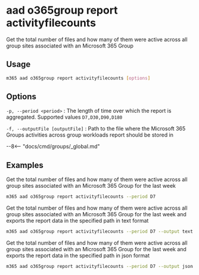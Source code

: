 # aad o365group report activityfilecounts

Get the total number of files and how many of them were active across all group sites associated with an Microsoft 365 Group

## Usage

```sh
m365 aad o365group report activityfilecounts [options]
```

## Options

`-p, --period <period>`
: The length of time over which the report is aggregated. Supported values `D7,D30,D90,D180`

`-f, --outputFile [outputFile]`
: Path to the file where the Microsoft 365 Groups activities across group workloads report should be stored in

--8<-- "docs/cmd/groups/_global.md"

## Examples

Get the total number of files and how many of them were active across all group sites associated with an Microsoft 365 Group for the last week

```sh
m365 aad o365group report activityfilecounts --period D7
```

Get the total number of files and how many of them were active across all group sites associated with an Microsoft 365 Group for the last week and exports the report data in the specified path in text format

```sh
m365 aad o365group report activityfilecounts --period D7 --output text > "o365groupactivityfilecounts.txt"
```

Get the total number of files and how many of them were active across all group sites associated with an Microsoft 365 Group for the last week and exports the report data in the specified path in json format

```sh
m365 aad o365group report activityfilecounts --period D7 --output json > "o365groupactivityfilecounts.json"
```
